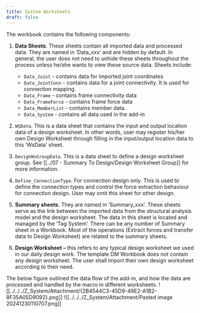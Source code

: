 ```yaml
---
title: System Worksheets
draft: false
---
```

The workbook contains the following components:
1. **Data Sheets**. These sheets contain all imported data and processed data. They are named in ‘Data_xxx’ and are hidden by default. In general, the user does not need to unhide these sheets throughout the process unless he/she wants to view these source data.  Sheets include:
	- `Data_Joint` - contains data for imported joint coordinates
	- `Data_JointConn` - contains data for a joint connectivity. It is used for connection mapping.
	- `Data_Frame` - contains frame connectivity data
	- `Data_FrameForce` - contains frame force data
	- `Data_MemberList` - contains member data. 
	- `Data_System` - contains all data used in the add-in

 2. `WSData`. This is a data sheet that contains the input and output location data of a design worksheet. In other words, user may register his/her own Design Worksheet through filling in the input/output location data to this ‘WsData’ sheet.
 3. `DesignWsGroupData`. This is a data sheet to define a design worksheet group. See [[../07 - Summary To Design/Design Worksheet Group]] for more information.
 4. `Define_ConnectionType`. For connection design only. This is used to define the connection types and control the force extraction behaviour for connection design. User may omit this sheet for other design.
 5. **Summary sheets.** They are named in ‘Summary_xxx’. These sheets serve as the link between the imported data from the structural analysis model and the design worksheet. The data in this sheet is located and managed by the ‘Tag System’. There can be any number of Summary sheet in a Workbook. Most of the operations (Extract forces and transfer data to Design Worksheet) are related to the summary sheets.
 6. **Design Worksheet –** this refers to any typical design worksheet we used in our daily design work. The template DM Workbook does not contain any design worksheet. The user shall import their own design worksheet according to their need.

The below figure outlined the data flow of the add-in, and how the data are processed and handled by the macro in different worksheets.
![[../../../Z_System/Attachment/{2B4544C3-45D9-49E2-A1B2-8F35A05D9092}.png]]
![[../../../Z_System/Attachment/Pasted image 20241230110707.png]]